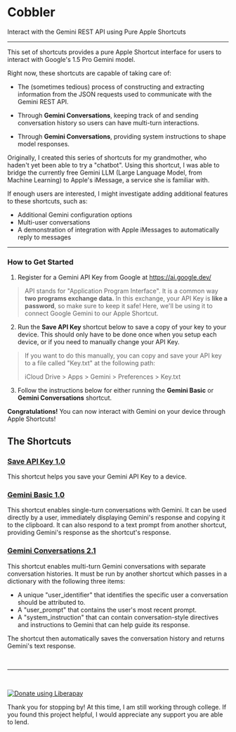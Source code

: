 # Cobbler
Interact with the Gemini REST API using Pure Apple Shortcuts

---

This set of shortcuts provides a pure Apple Shortcut interface for users to interact with Google's 1.5 Pro Gemini model.

Right now, these shortcuts are capable of taking care of:

- The (sometimes tedious) process of constructing and extracting information from the JSON requests used to communicate with the Gemini REST API.

- Through **Gemini Conversations**, keeping track of and sending conversation history so users can have multi-turn interactions.

- Through **Gemini Conversations**, providing system instructions to shape model responses.

Originally, I created this series of shortcuts for my grandmother, who haden't yet been able to try a "chatbot". Using this shortcut, I was able to bridge the currently free Gemini LLM (Large Language Model, from Machine Learning) to Apple's iMessage, a service she is familiar with.

If enough users are interested, I might investigate adding additional features to these shortcuts, such as:

- Additional Gemini configuration options
- Multi-user conversations
- A demonstration of integration with Apple iMessages to automatically reply to messages

---

### How to Get Started

1. Register for a Gemini API Key from Google at
https://ai.google.dev/


> API stands for "Application Program Interface". It is a common way **two programs exchange data.** In this exchange, your API Key is **like a password**, so make sure to keep it safe! Here, we'll be using it to connect Google Gemini to our Apple Shortcut.

2. Run the **Save API Key** shortcut below to save a copy of your key to your device. This should only have to be done once when you setup each device, or if you need to manually change your API Key.

> If you want to do this manually, you can copy and save your API key to a file called "Key.txt" at the following path:
>
>iCloud Drive > Apps > Gemini > Preferences > Key.txt

3. Follow the instructions below for either running the **Gemini Basic** or **Gemini Conversations** shortcut.

**Congratulations!** You can now interact with Gemini on your device through Apple Shortcuts!


## The Shortcuts

### [Save API Key 1.0](https://github.com/SpamMusubi153/Cobbler/raw/main/Save%20API%20Key/Cobbler%20%7C%20Save%20API%20Key%201.0.shortcut)

This shortcut helps you save your Gemini API Key to a device.


### [Gemini Basic 1.0](https://github.com/SpamMusubi153/Cobbler/raw/main/Gemini%20Basic/Cobbler%20%7C%20Gemini%20Basic%201.0.shortcut)

This shortcut enables single-turn conversations with Gemini. It can be used directly by a user, immediately displaying Gemini's response and copying it to the clipboard. It can also respond to a text prompt from another shortcut, providing Gemini's response as the shortcut's response.


### [Gemini Conversations 2.1](https://github.com/SpamMusubi153/Cobbler/raw/main/Gemini%20Conversations/Cobbler%20%7C%20Gemini%20Conversations%202.1.shortcut)

This shortcut enables multi-turn Gemini conversations with separate conversation histories. It must be run by another shortcut which passes in a dictionary with the following three items:

- A unique "user_identifier" that identifies the specific user a conversation should be attributed to.
- A "user_prompt" that contains the user's most recent prompt.
- A "system_instruction" that can contain conversation-style directives and instructions to Gemini that can help guide its response.

The shortcut then automatically saves the conversation history and returns Gemini's text response.

<br>

---

<br>

<noscript><a href="https://liberapay.com/MusubiToTheMax/donate"><img alt="Donate using Liberapay" src="https://liberapay.com/assets/widgets/donate.svg"></a></noscript>

Thank you for stopping by! At this time, I am still working through college. If you found this project helpful, I would appreciate any support you are able to lend.